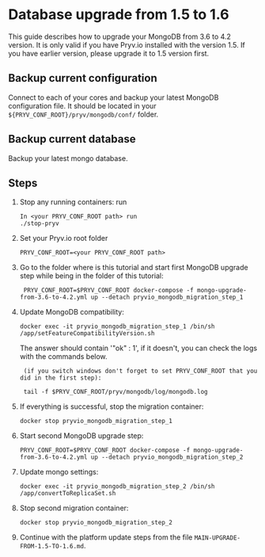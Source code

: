 
# Database upgrade from 1.5 to 1.6

This guide describes how to upgrade your MongoDB from 3.6 to 4.2 version. It is only valid if you have Pryv.io installed with the version 1.5. 
If you have earlier version, please upgrade it to 1.5 version first.

## Backup current configuration

Connect to each of your cores and backup your latest MongoDB configuration file. It should be located in your `${PRYV_CONF_ROOT}/pryv/mongodb/conf/` folder.

## Backup current database

Backup your latest mongo database.

## Steps

1. Stop any running containers: run 
    ```
    In <your PRYV_CONF_ROOT path> run
    ./stop-pryv
    ```
2. Set your Pryv.io root folder 
    ```
    PRYV_CONF_ROOT=<your PRYV_CONF_ROOT path>
    ```
3. Go to the folder where is this tutorial and start first MongoDB upgrade step while being in the folder of this tutorial: 
    ```
     PRYV_CONF_ROOT=$PRYV_CONF_ROOT docker-compose -f mongo-upgrade-from-3.6-to-4.2.yml up --detach pryvio_mongodb_migration_step_1
    ```
4. Update MongoDB compatibility: 
    
    ```
    docker exec -it pryvio_mongodb_migration_step_1 /bin/sh /app/setFeatureCompatibilityVersion.sh
    ```
   The answer should contain '"ok" : 1', if it doesn't, you can check the logs with the commands below.
   ```
    (if you switch windows don't forget to set PRYV_CONF_ROOT that you did in the first step):
    
    tail -f $PRYV_CONF_ROOT/pryv/mongodb/log/mongodb.log
    ```
5. If everything is successful, stop the migration container:
    ```
    docker stop pryvio_mongodb_migration_step_1
    ```
6. Start second MongoDB upgrade step: 
    ```
    PRYV_CONF_ROOT=$PRYV_CONF_ROOT docker-compose -f mongo-upgrade-from-3.6-to-4.2.yml up --detach pryvio_mongodb_migration_step_2
   ```
7. Update mongo settings: 
    ```
    docker exec -it pryvio_mongodb_migration_step_2 /bin/sh /app/convertToReplicaSet.sh
    ```
8. Stop second migration container: 
    ```
    docker stop pryvio_mongodb_migration_step_2
    ```
9. Continue with the platform update steps from the file `MAIN-UPGRADE-FROM-1.5-TO-1.6.md`.